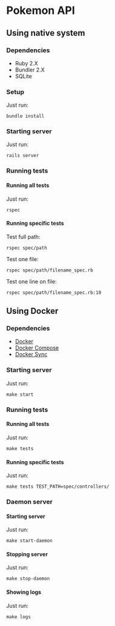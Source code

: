 # Pokemon API

## Using native system

### Dependencies

- Ruby 2.X
- Bundler 2.X
- SQLite

### Setup

Just run:

```
bundle install
```

### Starting server

Just run:

```
rails server
```

### Running tests

#### Running all tests

Just run:

```
rspec
```

#### Running specific tests

Test full path:

```
rspec spec/path
```

Test one file:

```
rspec spec/path/filename_spec.rb
```

Test one line on file:

```
rspec spec/path/filename_spec.rb:10
```

## Using Docker

### Dependencies

- [Docker](https://docs.docker.com/engine/install/)
- [Docker Compose](https://docs.docker.com/compose/install/)
- [Docker Sync](https://docker-sync.readthedocs.io/)

### Starting server

Just run:

```
make start
```

### Running tests

#### Running all tests

Just run:

```
make tests
```

#### Running specific tests

Just run:

```
make tests TEST_PATH=spec/controllers/
```

### Daemon server

#### Starting server

Just run:

```
make start-daemon
```

#### Stopping server

Just run:

```
make stop-daemon
```

#### Showing logs

Just run:

```
make logs
```

